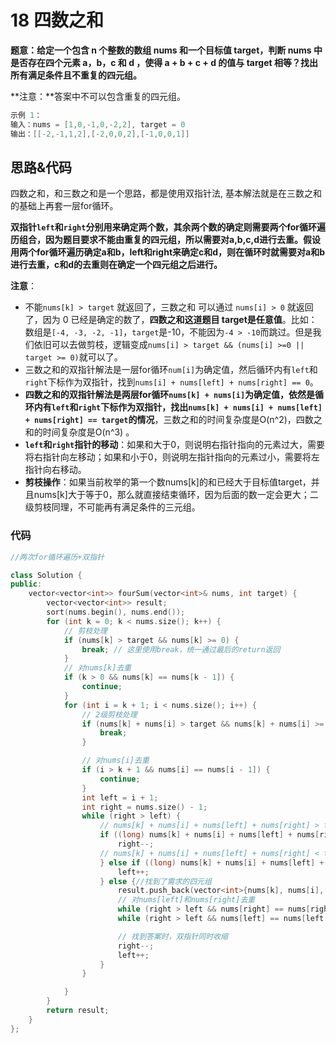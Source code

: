 # 18 四数之和

**题意：给定一个包含 n 个整数的数组 nums 和一个目标值 target，判断 nums 中是否存在四个元素 a，b，c 和 d ，使得 a + b + c + d 的值与 target 相等？找出所有满足条件且不重复的四元组。**

**注意：**答案中不可以包含重复的四元组。

```c++
示例 1：
输入：nums = [1,0,-1,0,-2,2], target = 0
输出：[[-2,-1,1,2],[-2,0,0,2],[-1,0,0,1]]
```

## 思路&代码

四数之和，和三数之和是一个思路，都是使用双指针法, 基本解法就是在三数之和的基础上再套一层for循环。

**双指针`left`和`right`分别用来确定两个数，其余两个数的确定则需要两个for循环遍历组合，因为题目要求不能由重复的四元组，所以需要对a,b,c,d进行去重。假设用两个for循环遍历确定a和b，left和right来确定c和d，则在循环时就需要对a和b进行去重，c和d的去重则在确定一个四元组之后进行。**

**注意**：

- 不能`nums[k] > target` 就返回了，三数之和 可以通过 `nums[i] > 0` 就返回了，因为 0 已经是确定的数了，**四数之和这道题目 target是任意值**。比如：数组是`[-4, -3, -2, -1]`，`target`是-10，不能因为`-4 > -10`而跳过。但是我们依旧可以去做剪枝，逻辑变成`nums[i] > target && (nums[i] >=0 || target >= 0)`就可以了。
- 三数之和的双指针解法是一层for循环`num[i]`为确定值，然后循环内有`left`和`right`下标作为双指针，找到`nums[i] + nums[left] + nums[right] == 0`。
- **四数之和的双指针解法是两层for循环`nums[k] + nums[i]`为确定值，依然是循环内有`left`和`right`下标作为双指针，找出`nums[k] + nums[i] + nums[left] + nums[right] == target`的情况**，三数之和的时间复杂度是O(n^2)，四数之和的时间复杂度是O(n^3) 。
- **`left`和`right`指针的移动**：如果和大于0，则说明右指针指向的元素过大，需要将右指针向左移动；如果和小于0，则说明左指针指向的元素过小，需要将左指针向右移动。
- **剪枝操作**：如果当前枚举的第一个数nums[k]的和已经大于目标值target，并且nums[k]大于等于0，那么就直接结束循环，因为后面的数一定会更大；二级剪枝同理，不可能再有满足条件的三元组。

### 代码

```c++
//两次for循环遍历+双指针

class Solution {
public:
    vector<vector<int>> fourSum(vector<int>& nums, int target) {
        vector<vector<int>> result;
        sort(nums.begin(), nums.end());
        for (int k = 0; k < nums.size(); k++) {
            // 剪枝处理
            if (nums[k] > target && nums[k] >= 0) {
            	break; // 这里使用break，统一通过最后的return返回
            }
            // 对nums[k]去重
            if (k > 0 && nums[k] == nums[k - 1]) {
                continue;
            }
            for (int i = k + 1; i < nums.size(); i++) {
                // 2级剪枝处理
                if (nums[k] + nums[i] > target && nums[k] + nums[i] >= 0) {
                    break;
                }

                // 对nums[i]去重
                if (i > k + 1 && nums[i] == nums[i - 1]) {
                    continue;
                }
                int left = i + 1;
                int right = nums.size() - 1;
                while (right > left) {
                    // nums[k] + nums[i] + nums[left] + nums[right] > target 会溢出
                    if ((long) nums[k] + nums[i] + nums[left] + nums[right] > target) {
                        right--;
                    // nums[k] + nums[i] + nums[left] + nums[right] < target 会溢出
                    } else if ((long) nums[k] + nums[i] + nums[left] + nums[right]  < target) {
                        left++;
                    } else {//找到了需求的四元组
                        result.push_back(vector<int>{nums[k], nums[i], nums[left], nums[right]});
                        // 对nums[left]和nums[right]去重
                        while (right > left && nums[right] == nums[right - 1]) right--;
                        while (right > left && nums[left] == nums[left + 1]) left++;

                        // 找到答案时，双指针同时收缩
                        right--;
                        left++;
                    }
                }

            }
        }
        return result;
    }
};


```

